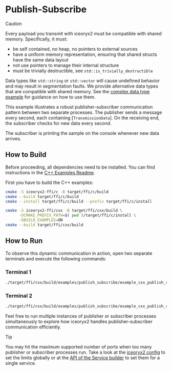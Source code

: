 # Publish-Subscribe

> [!CAUTION]
> Every payload you transmit with iceoryx2 must be compatible with shared
> memory. Specifically, it must:
>
> * be self contained, no heap, no pointers to external sources
> * have a uniform memory representation, ensuring that shared structs have the
>     same data layout
> * not use pointers to manage their internal structure
> * must be trivially destructible, see `std::is_trivially_destructible`
>
> Data types like `std::string` or `std::vector` will cause undefined behavior
> and may result in segmentation faults. We provide alternative data types
> that are compatible with shared memory. See the
> [complex data type example](../complex_data_types) for guidance on how to
> use them.

This example illustrates a robust publisher-subscriber communication pattern
between two separate processes. The publisher sends a message every second,
each containing [`TransmissionData`]. On the receiving end, the subscriber
checks for new data every second.

The subscriber is printing the sample on the console whenever new data arrives.

## How to Build

Before proceeding, all dependencies need to be installed. You can find
instructions in the [C++ Examples Readme](../README.md).

First you have to build the C++ examples:

```sh
cmake -S iceoryx2-ffi/c -B target/ffi/c/build
cmake --build target/ffi/c/build
cmake --install target/ffi/c/build --prefix target/ffi/c/install

cmake -S iceoryx2-ffi/cxx -B target/ffi/cxx/build \
      -DCMAKE_PREFIX_PATH=$( pwd )/target/ffi/c/install \
      -DBUILD_EXAMPLES=ON
cmake --build target/ffi/cxx/build
```

## How to Run

To observe this dynamic communication in action, open two separate terminals and
execute the following commands:

### Terminal 1

```sh
./target/ffi/cxx/build/examples/publish_subscribe/example_cxx_publish_subscribe_subscriber
```

### Terminal 2

```sh
./target/ffi/cxx/build/examples/publish_subscribe/example_cxx_publish_subscribe_publisher
```

Feel free to run multiple instances of publisher or subscriber processes
simultaneously to explore how iceoryx2 handles publisher-subscriber
communication efficiently.

> [!TIP]
> You may hit the maximum supported number of ports when too many publisher or
> subscriber processes run. Take a look at the
> [iceoryx2 config](../../../config) to set the limits globally or at the
> [API of the Service builder](https://docs.rs/iceoryx2/latest/iceoryx2/service/index.html)
> to set them for a single service.
